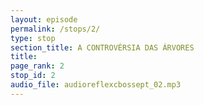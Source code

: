 ```yaml
---
layout: episode
permalink: /stops/2/
type: stop
section_title: A CONTROVÉRSIA DAS ÁRVORES
title: 
page_rank: 2
stop_id: 2
audio_file: audioreflexcbossept_02.mp3
---
```

